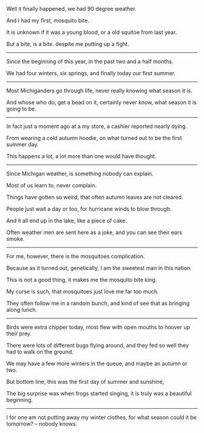 Well it finally happened,
we had 90 degree weather.

And I had my first,
mosquito bite.

It is unknown if it was a young blood,
or a old squitoe from last year.

But a bite, is a bite.
despite me putting up a fight.

---

Since the beginning of this year,
in the past two and a half months.

We had four winters, six springs,
and finally today our first summer.

---

Most Michiganders go through life,
never really knowing what season it is.

And whose who do, get a bead on it,
certainly never know, what season it is going to be.

---

In fact just a moment ago at a my store,
a cashier reported nearly dying.

From wearing a cold autumn hoodie,
on what turned out to be the first summer day.

This happens a lot,
a lot more than one would have thought.

---

Since Michigan weather,
is something nobody can explain.

Most of us learn to,
never complain.

Things have gotten so weird,
that often autumn leaves are not cleared.

People just wait a day or too,
for hurricane winds to blow through.

And it all end up in the lake,
like a piece of cake.

Often weather men are sent here as a joke,
and you can see their ears smoke.

---

For me, however,
there is the mosquitoes complication.

Because as it turned out, genetically,
I am the sweetest man in this nation.

This is not a good thing,
it makes me the mosquito bite king.

My curse is such,
that mosquitoes just love me far too much.

They often follow me in a random bunch,
and kind of see that as bringing along lunch.

---

Birds were extra chipper today,
most flew with open mouths to hoover up their prey.

There were lots of different bugs flying around,
and they fed so well they had to walk on the ground.

We may have a few more winters in the queue,
and maybe an autumn or two.

But bottom line,
this was the first day of summer and sunshine,

The big surprise was when frogs started singing,
it is truly was a beautiful beginning.

---

I for one am not putting away my winter clothes,
for what season could it be tomorrow? – nobody knows.
